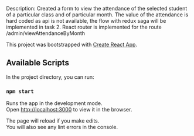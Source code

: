 Description:
Created a form to view the attendance of the selected student of a particular class and of particular month.
The value of the attendance is hard coded as api is not available, the flow with redux saga will be implemented in task 2.
React router is implemented for the route /admin/viewAttendanceByMonth

This project was bootstrapped with [Create React App](https://github.com/facebook/create-react-app).

## Available Scripts

In the project directory, you can run:

### `npm start`

Runs the app in the development mode.<br />
Open [http://localhost:3000](http://localhost:3000) to view it in the browser.

The page will reload if you make edits.<br />
You will also see any lint errors in the console.

